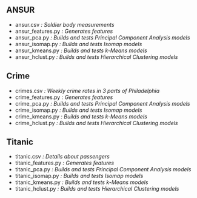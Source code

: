 
## ANSUR
- ansur.csv *: Soldier body measurements*
- ansur_features.py *: Generates features*
- ansur_pca.py *: Builds and tests Principal Component Analysis models*
- ansur_isomap.py *: Builds and tests Isomap models*
- ansur_kmeans.py *: Builds and tests k-Means models*
- ansur_hclust.py *: Builds and tests Hierarchical Clustering models*

## Crime
- crimes.csv *: Weekly crime rates in 3 parts of Philadelphia*
- crime_features.py *: Generates features*
- crime_pca.py *: Builds and tests Principal Component Analysis models*
- crime_isomap.py *: Builds and tests Isomap models*
- crime_kmeans.py *: Builds and tests k-Means models*
- crime_hclust.py *: Builds and tests Hierarchical Clustering models*

## Titanic
- titanic.csv *: Details about passengers*
- titanic_features.py *: Generates features*
- titanic_pca.py *: Builds and tests Principal Component Analysis models*
- titanic_isomap.py *: Builds and tests Isomap models*
- titanic_kmeans.py *: Builds and tests k-Means models*
- titanic_hclust.py *: Builds and tests Hierarchical Clustering models*
